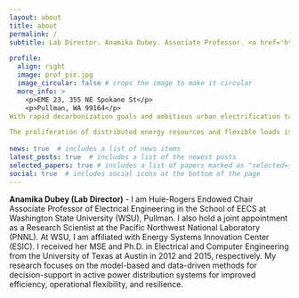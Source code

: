 ```yaml
---
layout: about
title: about
permalink: /
subtitle: Lab Director. Anamika Dubey. Associate Professor. <a href='https://esic.wsu.edu/'>ESIC</a>. WSU. Pullman (WA). anamika.dubey@wsu.edu.

profile:
  align: right
  image: prof_pic.jpg
  image_circular: false # crops the image to make it circular
  more_info: >
    <p>EME 23, 355 NE Spokane St</p>
    <p>Pullman, WA 99164</p>
With rapid decarbonization goals and ambitious urban electrification targets, the electric power grid is undergoing unprecedented changes. SCALE Lab is at the forefront of addressing the new requirements for improved efficiency, operational flexibility, and resilience in response to the grid’s changing nature and extreme weather events. Our mission is to solve the ever-growing problem of providing a resilient, adaptable, and economically viable power supply with distributed generation resources. We focus on scalable methods that integrate model and data information to provide better decision support for increasingly complex power grids.

The proliferation of distributed energy resources and flexible loads is pushing the control and operational requirements of the grid to the edge, thus significantly increasing the scale and complexity of grid operations. These grid-edge resources also hold the potential to support grid resilience in the aftermath of extreme weather events, which are impacting grid more often and with higher severity. Effective use of grid-edge resources to support decarbonization goals and resilience necessitates advances in modeling, analysis, and optimization of emerging electric power networks. SCLAE lab specializes in the analytics required for the effective integration and coordination of controllable grid-edge resources such as photovoltaics (PVs), electric vehicles (EVs), and grid-interactive efficient buildings (GEBs). Our methodological contributions are situated at the intersection of mathematical optimization techniques, physics-informed machine-learning, and cyber-physical electric power distribution systems. For a comprehensive information on the ongoing and past projects, kindly refer to Projects section.
    
news: true  # includes a list of news items
latest_posts: true  # includes a list of the newest posts
selected_papers: true # includes a list of papers marked as "selected={true}"
social: true  # includes social icons at the bottom of the page
---
```



**Anamika Dubey (Lab Director)** - I am Huie-Rogers Endowed Chair Associate Professor of Electrical Engineering in the School of EECS at Washington State University (WSU), Pullman. I also hold a joint appointment as a Research Scientist at the Pacific Northwest National Laboratory (PNNL). At WSU, I am affiliated with Energy Systems Innovation Center (ESIC). I received her MSE and Ph.D. in Electrical and Computer Engineering from the University of Texas at Austin in 2012 and 2015, respectively. My research focuses on the model-based and data-driven methods for decision-support in active power distribution systems for improved efficiency, operational flexibility, and resilience.




